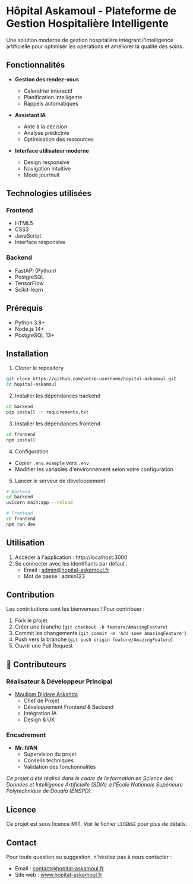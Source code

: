 # Hôpital Askamoul - Plateforme de Gestion Hospitalière Intelligente

Une solution moderne de gestion hospitalière intégrant l'intelligence artificielle pour optimiser les opérations et améliorer la qualité des soins.

## Fonctionnalités

- **Gestion des rendez-vous**
  - Calendrier interactif
  - Planification intelligente
  - Rappels automatiques

- **Assistant IA**
  - Aide à la décision
  - Analyse prédictive
  - Optimisation des ressources

- **Interface utilisateur moderne**
  - Design responsive
  - Navigation intuitive
  - Mode jour/nuit

## Technologies utilisées

### Frontend
- HTML5
- CSS3
- JavaScript
- Interface responsive

### Backend
- FastAPI (Python)
- PostgreSQL
- TensorFlow
- Scikit-learn

## Prérequis

- Python 3.8+
- Node.js 14+
- PostgreSQL 13+

## Installation

1. Cloner le repository
```bash
git clone https://github.com/votre-username/hopital-askamoul.git
cd hopital-askamoul
```

2. Installer les dépendances backend
```bash
cd backend
pip install -r requirements.txt
```

3. Installer les dépendances frontend
```bash
cd frontend
npm install
```

4. Configuration
- Copier `.env.example` vers `.env`
- Modifier les variables d'environnement selon votre configuration

5. Lancer le serveur de développement
```bash
# Backend
cd backend
uvicorn main:app --reload

# Frontend
cd frontend
npm run dev
```

## Utilisation

1. Accéder à l'application : http://localhost:3000
2. Se connecter avec les identifiants par défaut :
   - Email : admin@hopital-askamoul.fr
   - Mot de passe : admin123

## Contribution

Les contributions sont les bienvenues ! Pour contribuer :

1. Fork le projet
2. Créer une branche (`git checkout -b feature/AmazingFeature`)
3. Commit les changements (`git commit -m 'Add some AmazingFeature'`)
4. Push vers la branche (`git push origin feature/AmazingFeature`)
5. Ouvrir une Pull Request

## 👥 Contributeurs

### Réalisateur & Développeur Principal
- [Mouliom Djidere Askanda](https://github.com/mouliom2)
  - Chef de Projet
  - Développement Frontend & Backend
  - Intégration IA
  - Design & UX

### Encadrement
- **Mr. IVAN**
  - Supervision du projet
  - Conseils techniques
  - Validation des fonctionnalités

_Ce projet a été réalisé dans le cadre de la formation en Science des Données et Intelligence Artificielle (SDIA) à l'École Nationale Supérieure Polytechnique de Douala (ENSPD)._

## Licence

Ce projet est sous licence MIT. Voir le fichier `LICENSE` pour plus de détails.

## Contact

Pour toute question ou suggestion, n'hésitez pas à nous contacter :
- Email : contact@hopital-askamoul.fr
- Site web : www.hopital-askamoul.fr
